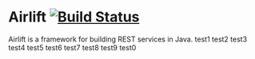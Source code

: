 # Airlift [![Build Status](https://travis-ci.org/airlift/airlift.png)](https://travis-ci.org/airlift/airlift)

Airlift is a framework for building REST services in Java.
test1
test2
test3
test4
test5
test6
test7
test8
test9
test0
